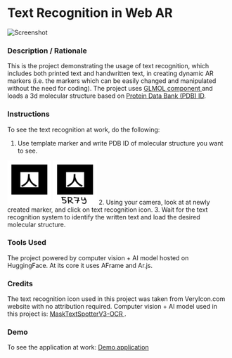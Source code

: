 # Text Recognition in Web AR
![Screenshot](files/screenshot.gif)

### **Description / Rationale**
This is the project demonstrating the usage of text recognition, which includes both printed text and handwritten text, in creating dynamic AR markers (i.e. the markers which can be easily changed and manipulated without the need for coding). The project uses [GLMOL component ](https://github.com/SBUtltmedia/aframe-glmol-component) and loads a 3d molecular structure based on [Protein Data Bank (PDB) ID](https://www.rcsb.org/). 

### **Instructions**
To see the text recognition at work, do the following:
1. Use template marker and write PDB ID of molecular structure you want to see.
<img alt="Template marker" src="files/template.jpg" width="100" height="100">
<img alt="Marker with handwriting" src="files/target_1.jpg" width="100" height="100">
2. Using your camera, look at at newly created marker, and click on text recognition icon.
3. Wait for the text recognition system to identify the written text and load the desired molecular structure.

### **Tools Used**
The project powered by computer vision + AI model hosted on HuggingFace. At its core it uses AFrame and Ar.js.

### **Credits**
The text recognition icon used in this project was taken from VeryIcon.com website with no attribution required.
Computer vision + AI model used in this project is: [MaskTextSpotterV3-OCR ](https://huggingface.co/spaces/tomofi/MaskTextSpotterV3-OCR). 

### **Demo**
To see the application at work: [Demo application](https://webar-textrecognition.glitch.me/)
